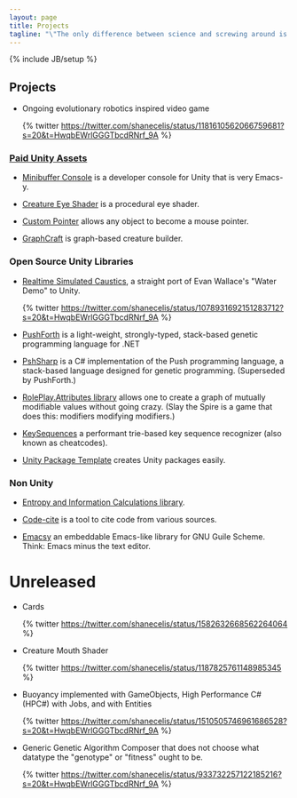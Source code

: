 ```yaml
---
layout: page
title: Projects
tagline: "\"The only difference between science and screwing around is when you write it down.\" -- Adam Savage"
---
```

{% include JB/setup %}
## Projects

- Ongoing evolutionary robotics inspired video game
  
  {% twitter https://twitter.com/shanecelis/status/1181610562066759681?s=20&t=HwqbEWrlGGGTbcdRNrf_9A %}

### [Paid Unity Assets](http://seawisphunter.com/#products)

- [Minibuffer Console](https://assetstore.unity.com/packages/tools/input-management/minibuffer-console-72667) is a developer console for Unity that is very Emacs-y.

- [Creature Eye Shader](https://assetstore.unity.com/packages/vfx/shaders/creature-eye-shader-96106) is a procedural eye shader.

- [Custom Pointer](https://assetstore.unity.com/packages/tools/input-management/custom-pointer-43318) allows any object to become a mouse pointer.

- [GraphCraft](http://u3d.as/content/seawisp-hunter-llc/graph-craft/b1o) is graph-based creature builder.

### Open Source Unity Libraries

- [Realtime Simulated Caustics](https://github.com/shanecelis/water-demo), a straight port of Evan Wallace's "Water Demo" to Unity.

  {% twitter https://twitter.com/shanecelis/status/1078931692151283712?s=20&t=HwqbEWrlGGGTbcdRNrf_9A %}
  
- [PushForth](https://github.com/shanecelis/push-forth-dotnet) is a light-weight, strongly-typed, stack-based genetic programming language for .NET

- [PshSharp](https://github.com/shanecelis/PshSharp) is a C# implementation of the Push programming language, a stack-based language designed for genetic programming. (Superseded by PushForth.)

- [RolePlay.Attributes library](https://github.com/shanecelis/SeawispHunter.RolePlay.Attributes) allows one to create a graph of mutually modifiable values without going crazy. (Slay the Spire is a game that does this: modifiers modifying modifiers.)

- [KeySequences](https://github.com/shanecelis/KeySequences) a performant trie-based key sequence recognizer (also known as cheatcodes).

- [Unity Package Template](https://github.com/shanecelis/unity-package-template) creates Unity packages easily.

### Non Unity

- [Entropy and Information Calculations library](https://github.com/shanecelis/SeawispHunter.Maths).

- [Code-cite](https://github.com/shanecelis/code-cite) is a tool to cite code from various sources.

- [Emacsy](https://github.com/shanecelis/emacsy) an embeddable Emacs-like library for GNU Guile Scheme. Think: Emacs minus the text editor.

# Unreleased

- Cards

  {% twitter https://twitter.com/shanecelis/status/1582632668562264064 %}

- Creature Mouth Shader

  {% twitter https://twitter.com/shanecelis/status/1187825761148985345 %}
  
- Buoyancy implemented with GameObjects, High Performance C# (HPC#) with Jobs, and with Entities

  {% twitter https://twitter.com/shanecelis/status/1510505746961686528?s=20&t=HwqbEWrlGGGTbcdRNrf_9A %}
  
- Generic Genetic Algorithm Composer that does not choose what datatype the "genotype" or "fitness" ought to be.

  {% twitter https://twitter.com/shanecelis/status/933732257122185216?s=20&t=HwqbEWrlGGGTbcdRNrf_9A %}
